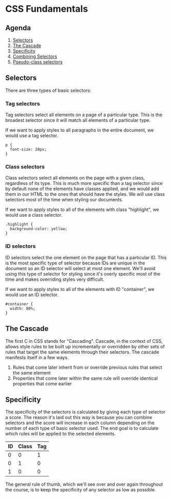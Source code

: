 # CSS Fundamentals

## Agenda

1. [Selectors](#selectors)
2. [The Cascade](#the-cascade)
3. [Specificity](#specificity)
4. [Combining Selectors](#combining-selectors)
5. [Pseudo-class selectors](#pseudo-class-selectors)


## Selectors

There are three types of basic selectors:


### Tag selectors

Tag selectors select all elements on a page of a particular type. This is the broadest selector since it will match all elements of a particular type.

If we want to apply styles to all paragraphs in the entire document, we would use a tag selector.

```
p {
  font-size: 20px;
}
```


### Class selectors

Class selectors select all elements on the page with a given class, regardless of its type. This is much more specific than a tag selector since by default none of the elements have classes applied, and we would add them in our HTML to the ones that should have the styles. We will use class selectors most of the time when styling our documents.

If we want to apply styles to all of the elements with class "highlight", we would use a class selector.

```
.highlight {
  background-color: yellow;
}
```


### ID selectors

ID selectors select the one element on the page that has a particular ID. This is the most specific type of selector because IDs are unique in the document so an ID selector will select at most one element. We'll avoid using this type of selector for styling since it's overly specific most of the time and makes overriding styles very difficult.

If we want to apply styles to all of the elements with ID "container", we would use an ID selector.

```
#container {
  width: 80%;
}
```


## The Cascade

The first C in CSS stands for "Cascading". Cascade, in the context of CSS, allows style rules to be built up incrementally or overridden by other sets of rules that target the same elements through their selectors. The cascade manifests itself in a few ways.

1. Rules that come later inherit from or override previous rules that select the same element
2. Properties that come later within the same rule will override identical properties that come earlier


## Specificity

The specificity of the selectors is calculated by giving each type of selector a score. The reason it's laid out this way is because you can combine selectors and the score will increase in each column depending on the number of each type of basic selector used. The end goal is to calculate which rules will be applied to the selected elements.

  ID  |  Class  |  Tag
------|---------|-----
  0   |    0    |   1
  0   |    1    |   0
  1   |    0    |   0

The general rule of thumb, which we'll see over and over again throughout the course, is to keep the specificity of any selector as low as possible.


